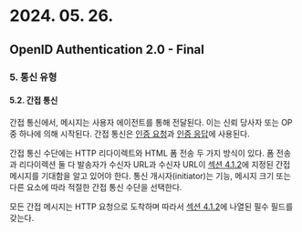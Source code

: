 # 2024. 05. 26.

## OpenID Authentication 2.0 - Final

### 5. 통신 유형

#### 5.2. 간접 통신

간접 통신에서, 메시지는 사용자 에이전트를 통해 전달된다. 이는 신뢰 당사자 또는 OP 중 하나에 의해 시작된다. 간접 통신은 [인증 요청][oidc-requesting-authentication]과 [인증 응답][oidc-responding-authentication]에 사용된다.

간접 통신 수단에는 HTTP 리다이렉트와 HTML 폼 전송 두 가지 방식이 있다. 폼 전송과 리다이렉션 둘 다 발송자가 수신자 URL과 수신자 URL이 [섹션 4.1.2][oidc-section-4-1-2]에 지정된 간접 메시지를 기대함을 알고 있어야 한다. 통신 개시자(initiator)는 기능, 메시지 크기 또는 다른 요소에 따라 적절한 간접 통신 수단을 선택한다.

모든 간접 메시지는 HTTP 요청으로 도착하며 따라서 [섹션 4.1.2][oidc-section-4-1-2]에 나열된 필수 필드를 갖는다.



[oidc-requesting-authentication]: https://openid.net/specs/openid-authentication-2_0.html#requesting_authentication
[oidc-responding-authentication]: https://openid.net/specs/openid-authentication-2_0.html#responding_to_authentication
[oidc-section-4-1-2]: https://openid.net/specs/openid-authentication-2_0.html#http_encoding